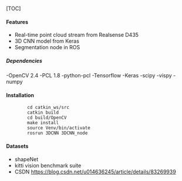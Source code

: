 [TOC]

#### Features

- Real-time point cloud stream from Realsense D435
- 3D CNN model from Keras
- Segmentation node in ROS

##### Dependencies
-OpenCV 2.4
-PCL 1.8
-python-pcl
-Tensorflow
-Keras
-scipy
-vispy
-numpy

#### Installation
            cd catkin_ws/src
            catkin build
            cd build/OpenCV
			make install
            source Venv/bin/activate
            rosrun 3DCNN 3DCNN_node

#### Datasets
- shapeNet
- kitti vision benchmark suite
- CSDN https://blog.csdn.net/u014636245/article/details/83269939

